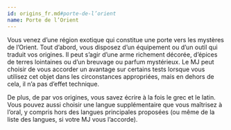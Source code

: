 ```yaml
---
id: origins_fr.md#porte-de-l’orient
name: Porte de l’Orient
---
```


Vous venez d’une région exotique qui constitue une porte vers les mystères de l’Orient. Tout d’abord, vous disposez d’un équipement ou d’un outil qui traduit vos origines. Il peut s’agir d’une arme richement décorée, d’épices de terres lointaines ou d’un breuvage ou parfum mystérieux. Le MJ peut choisir de vous accorder un avantage sur certains tests lorsque vous utilisez cet objet dans les circonstances appropriées, mais en dehors de cela, il n’a pas d’effet technique.

De plus, de par vos origines, vous savez écrire à la fois le grec et le latin. Vous pouvez aussi choisir une langue supplémentaire que vous maîtrisez à l’oral, y compris hors des langues principales proposées (ou même de la liste des langues, si votre MJ vous l’accorde).

